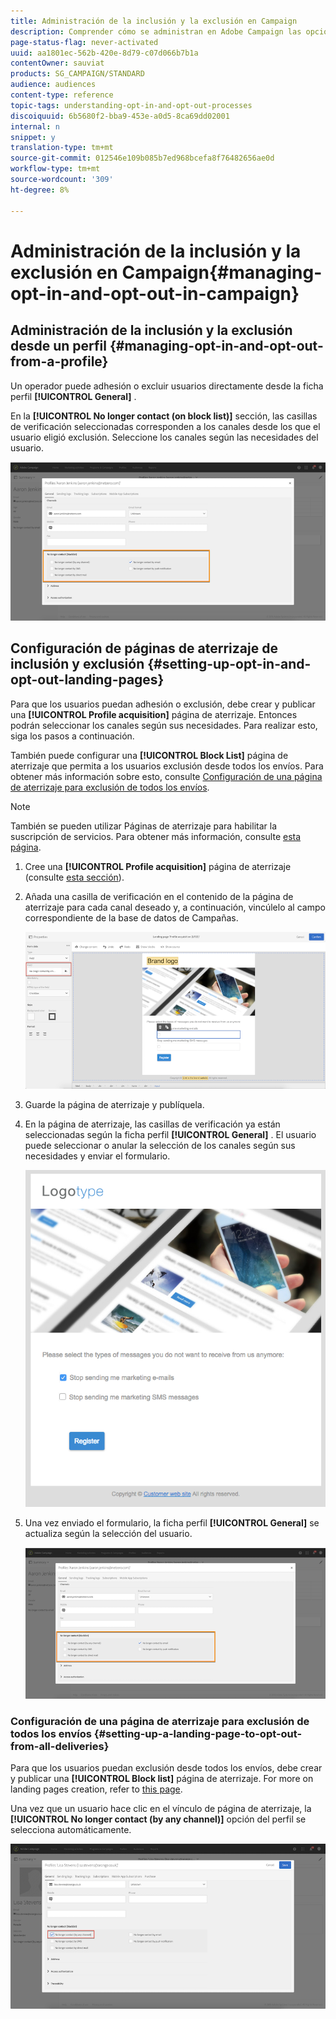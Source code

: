 ```yaml
---
title: Administración de la inclusión y la exclusión en Campaign
description: Comprender cómo se administran en Adobe Campaign las opciones de inclusión y exclusión.
page-status-flag: never-activated
uuid: aa1801ec-562b-420e-8d79-c07d066b7b1a
contentOwner: sauviat
products: SG_CAMPAIGN/STANDARD
audience: audiences
content-type: reference
topic-tags: understanding-opt-in-and-opt-out-processes
discoiquuid: 6b5680f2-bba9-453e-a0d5-8ca69dd02001
internal: n
snippet: y
translation-type: tm+mt
source-git-commit: 012546e109b085b7ed968bcefa8f76482656ae0d
workflow-type: tm+mt
source-wordcount: '309'
ht-degree: 8%

---
```



# Administración de la inclusión y la exclusión en Campaign{#managing-opt-in-and-opt-out-in-campaign}

## Administración de la inclusión y la exclusión desde un perfil {#managing-opt-in-and-opt-out-from-a-profile}

Un operador puede adhesión o excluir usuarios directamente desde la ficha perfil **[!UICONTROL General]** .

En la **[!UICONTROL No longer contact (on block list)]** sección, las casillas de verificación seleccionadas corresponden a los canales desde los que el usuario eligió exclusión. Seleccione los canales según las necesidades del usuario.

![](assets/optin_landingpage_3.png)

## Configuración de páginas de aterrizaje de inclusión y exclusión {#setting-up-opt-in-and-opt-out-landing-pages}

Para que los usuarios puedan adhesión o exclusión, debe crear y publicar una **[!UICONTROL Profile acquisition]** página de aterrizaje. Entonces podrán seleccionar los canales según sus necesidades. Para realizar esto, siga los pasos a continuación.

También puede configurar una **[!UICONTROL Block List]** página de aterrizaje que permita a los usuarios exclusión desde todos los envíos. Para obtener más información sobre esto, consulte [Configuración de una página de aterrizaje para exclusión de todos los envíos](#setting-up-a-landing-page-to-opt-out-from-all-deliveries).

>[!NOTE]
>
>También se pueden utilizar Páginas de aterrizaje para habilitar la suscripción de servicios. Para obtener más información, consulte [esta página](../../channels/using/configuring-landing-page.md#linking-a-landing-page-to-a-service).

1. Cree una **[!UICONTROL Profile acquisition]** página de aterrizaje (consulte [esta sección](../../channels/using/getting-started-with-landing-pages.md)).
1. Añada una casilla de verificación en el contenido de la página de aterrizaje para cada canal deseado y, a continuación, vincúlelo al campo correspondiente de la base de datos de Campañas.

   ![](assets/optin_landingpage_1.png)

1. Guarde la página de aterrizaje y publíquela.
1. En la página de aterrizaje, las casillas de verificación ya están seleccionadas según la ficha perfil **[!UICONTROL General]** . El usuario puede seleccionar o anular la selección de los canales según sus necesidades y enviar el formulario.

   ![](assets/optin_landingpage_2.png)

1. Una vez enviado el formulario, la ficha perfil **[!UICONTROL General]** se actualiza según la selección del usuario.

   ![](assets/optin_landingpage_3.png)

### Configuración de una página de aterrizaje para exclusión de todos los envíos {#setting-up-a-landing-page-to-opt-out-from-all-deliveries}

Para que los usuarios puedan exclusión desde todos los envíos, debe crear y publicar una **[!UICONTROL Block list]** página de aterrizaje. For more on landing pages creation, refer to [this page](../../channels/using/getting-started-with-landing-pages.md).

Una vez que un usuario hace clic en el vínculo de página de aterrizaje, la **[!UICONTROL No longer contact (by any channel)]** opción del perfil se selecciona automáticamente.

![](assets/blocklisting_allchannels.png)

